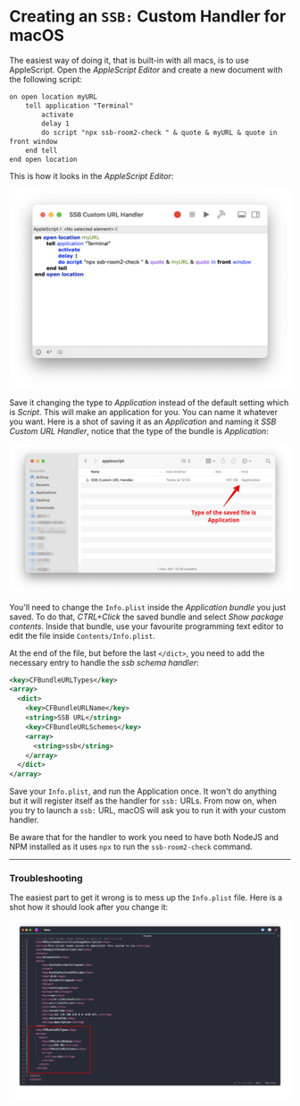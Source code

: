 # Creating an `SSB:` Custom Handler for macOS

The easiest way of doing it, that is built-in with all macs, is to use AppleScript. Open the _AppleScript Editor_ and create a new document with the following script:

```AppleScript
on open location myURL
	tell application "Terminal"
		activate
		delay 1
		do script "npx ssb-room2-check " & quote & myURL & quote in front window
	end tell
end open location
```

This is how it looks in the _AppleScript Editor_:

![SSB Custom URL Handler](ssb-custom-handler.png)

Save it changing the type to _Application_ instead of the default setting which is _Script_. This will make an application for you. You can name it whatever you want. Here is a shot of saving it as an _Application_ and naming it _SSB Custom URL Handler_, notice that the type of the bundle is _Application_:

![filetype](filetype.png)

You'll need to change the `Info.plist` inside the _Application bundle_ you just saved. To do that, _CTRL+Click_ the saved bundle and select _Show package contents_. Inside that bundle, use your favourite programming text editor to edit the file inside `Contents/Info.plist`.

At the end of the file, but before the last `</dict>`, you need to add the necessary entry to handle the _ssb schema handler_:

```xml
<key>CFBundleURLTypes</key>
<array>
  <dict>
	<key>CFBundleURLName</key>
	<string>SSB URL</string>
	<key>CFBundleURLSchemes</key>
	<array>
	  <string>ssb</string>
	</array>
  </dict>
</array>
```

Save your `Info.plist`, and run the Application once. It won't do anything but it will register itself as the handler for `ssb:` URLs. From now on, when you try to launch a `ssb:` URL, macOS will ask you to run it with your custom handler.

Be aware that for the handler to work you need to have both NodeJS and NPM installed as it uses `npx` to run the `ssb-room2-check` command.

---

### Troubleshooting

The easiest part to get it wrong is to mess up the `Info.plist` file. Here is a shot how it should look after you change it:

![info.plist with changes](info-plist.png)
